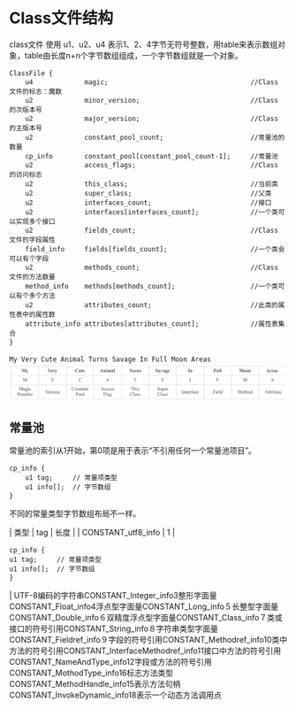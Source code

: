 # Class文件结构

class文件 使用 u1、u2、u4 表示1、2、4字节无符号整数，用table来表示数组对象，table由长度n+n个字节数组组成，一个字节数组就是一个对象。

```text
ClassFile {
    u4             magic;                                    //Class 文件的标志：魔数
    u2             minor_version;                            //Class 的次版本号
    u2             major_version;                            //Class 的主版本号
    u2             constant_pool_count;                      //常量池的数量
    cp_info        constant_pool[constant_pool_count-1];     //常量池
    u2             access_flags;                             //Class 的访问标志
    u2             this_class;                               //当前类
    u2             super_class;                              //父类
    u2             interfaces_count;                         //接口
    u2             interfaces[interfaces_count];             //一个类可以实现多个接口
    u2             fields_count;                             //Class 文件的字段属性
    field_info     fields[fields_count];                     //一个类会可以有个字段
    u2             methods_count;                            //Class 文件的方法数量
    method_info    methods[methods_count];                   //一个类可以有个多个方法
    u2             attributes_count;                         //此类的属性表中的属性数
    attribute_info attributes[attributes_count];             //属性表集合
}
```

`My Very Cute Animal Turns Savage In Full Moon Areas`
![438.png](assets/438.png)

## 常量池

常量池的索引从1开始，第0项是用于表示“不引用任何一个常量池项目”。


```text
cp_info {
    u1 tag;     // 常量项类型
    u1 info[];  // 字节数组
}
```

不同的常量类型字节数组布局不一样。

| 类型 | tag | 长度 | 
| CONSTANT_utf8_info | 1 | 
```text
cp_info {
u1 tag;     // 常量项类型
u1 info[];  // 字节数组
}
``` 
| 
UTF-8编码的字符串CONSTANT_Integer_info3整形字面量CONSTANT_Float_info4浮点型字面量CONSTANT_Long_info５长整型字面量CONSTANT_Double_info６双精度浮点型字面量CONSTANT_Class_info７类或接口的符号引用CONSTANT_String_info８字符串类型字面量CONSTANT_Fieldref_info９字段的符号引用CONSTANT_Methodref_info10类中方法的符号引用CONSTANT_InterfaceMethodref_info11接口中方法的符号引用CONSTANT_NameAndType_info12字段或方法的符号引用CONSTANT_MothodType_info16标志方法类型CONSTANT_MethodHandle_info15表示方法句柄CONSTANT_InvokeDynamic_info18表示一个动态方法调用点